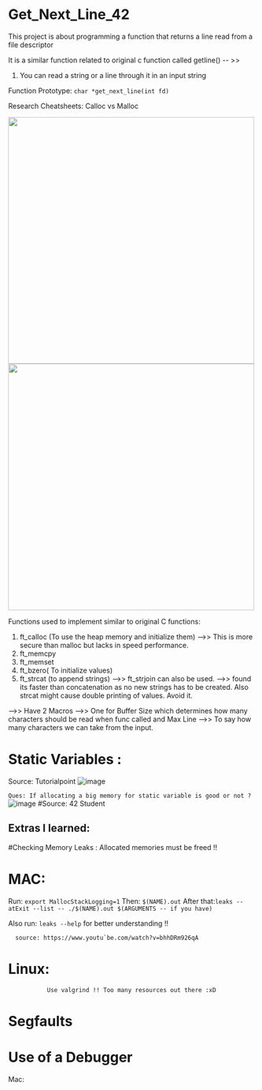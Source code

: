 # Get_Next_Line_42
This project is about programming a function that returns a line read from a file descriptor

It is a similar function related to original c function called getline() -- >> 

1. You can read a string or a line through it in an input string
 
 Function Prototype:
 ` char *get_next_line(int fd) `
 
 Research Cheatsheets:
  Calloc vs Malloc 

<p float="left">
  <img src="https://user-images.githubusercontent.com/66947064/180113701-725339a3-8602-4041-8345-acb6292ca95d.png" width="500" />
  <img src="https://user-images.githubusercontent.com/66947064/180113620-7a67c849-809b-4b69-bf0a-c46b32b54152.png" width="500" /> 
</p>

 Functions used to implement similar to original C functions: 
 1. ft_calloc (To use the heap memory and initialize them) -->> This is more secure than malloc but lacks in speed performance.
 2. ft_memcpy
 3. ft_memset
 4. ft_bzero( To initialize values)
 5. ft_strcat (to append strings) -->> ft_strjoin can also be used. -->> found its faster than concatenation as no new strings has to be created. Also strcat might cause double printing of values. Avoid it.
 
 -->> Have 2 Macros -->> One for Buffer Size which determines how many characters should be read when func called and Max Line -->> To say how many characters we can take from the input. 
 
 # Static Variables : 
 
  Source: Tutorialpoint
 ![image](https://user-images.githubusercontent.com/66947064/180117081-77f5d9d3-b455-404d-afb2-549a65c28e44.png)

 ``Ques: If allocating a big memory for static variable is good or not ? ``
  ![image](https://user-images.githubusercontent.com/66947064/180116309-e9e7ace1-1696-4b45-b774-93ee8a061102.png)
 #Source: 42 Student

## Extras I learned:
#Checking Memory Leaks : Allocated memories must be freed !! 
 # MAC: 
   Run:  `export MallocStackLogging=1`
   Then: `$(NAME).out`
   After that:`leaks --atExit --list -- ./$(NAME).out $(ARGUMENTS -- if you have)`
       
   Also run:  `leaks --help` for better understanding !! 
      
      source: https://www.youtu`be.com/watch?v=bhhDRm926qA
# Linux:
               Use valgrind !! Too many resources out there :xD  
# Segfaults
         
# Use of a Debugger


Mac: 

      
